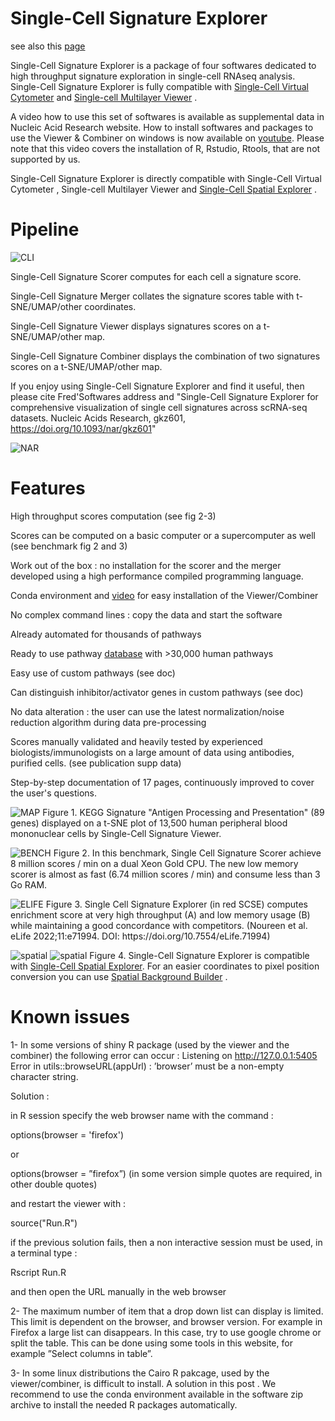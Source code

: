 
# Single-Cell Signature Explorer

see also this [page](https://sites.google.com/site/fredsoftwares/products/single-cell-signature-explorer)

Single-Cell Signature Explorer is a package of four softwares dedicated to high throughput signature exploration in single-cell RNAseq analysis. Single-Cell Signature Explorer  is fully compatible with [Single-Cell  Virtual  Cytometer](https://sites.google.com/u/0/d/1xKJ0wBSr69I8lvvRqGGPlH0U5YtTZJ8_/p/1nQfeSUAxIUnuNmmKembxlpgg4dnT5bpu/preview) and [Single-cell Multilayer Viewer](https://sites.google.com/u/0/d/1xKJ0wBSr69I8lvvRqGGPlH0U5YtTZJ8_/p/1Fa7npFgAtOL7EKl0-Juti9hs9Htd9XFm/preview) .

 A video how to use this set of softwares is available as supplemental data in Nucleic Acid Research website.  How to install softwares and packages to use the Viewer & Combiner on windows is now available on [youtube](https://youtu.be/cnFc_NJBfzo). Please note that this video covers the installation of R, Rstudio, Rtools, that are not supported by us.

Single-Cell Signature Explorer is directly compatible with Single-Cell Virtual Cytometer , Single-cell Multilayer Viewer and [Single-Cell Spatial Explorer](https://github.com/FredPont/spatial) .


# Pipeline
![CLI](doc/images/pipeline.png)


Single-Cell Signature Scorer computes for each cell a signature score.

Single-Cell Signature Merger collates the signature scores table with t-SNE/UMAP/other coordinates.

Single-Cell Signature Viewer displays signatures scores on a t-SNE/UMAP/other map.

Single-Cell Signature Combiner displays the combination of two signatures scores on a t-SNE/UMAP/other map.

If you enjoy using Single-Cell Signature Explorer and find it useful, then please cite Fred'Softwares address and "Single-Cell Signature Explorer for comprehensive visualization of single cell signatures across scRNA-seq datasets. Nucleic Acids Research, gkz601, https://doi.org/10.1093/nar/gkz601"

![NAR](doc/images/NAR.jpg)

# Features 
High throughput scores computation (see fig 2-3)

Scores can be computed on a basic computer or a supercomputer as well (see benchmark fig 2 and 3)

Work out of the box : no installation for the scorer and the merger developed using a high performance compiled programming language.

Conda environment  and [video](https://www.youtube.com/watch?v=cnFc_NJBfzo) for easy installation of the Viewer/Combiner

No complex command lines : copy the data and start the software

Already automated for thousands of pathways 

Ready to use pathway [database](https://sites.google.com/site/fredsoftwares/products/databases) with >30,000 human pathways

Easy use of custom pathways (see doc)

Can distinguish inhibitor/activator genes in custom pathways (see doc)

No data alteration : the user can use the latest normalization/noise reduction algorithm during data pre-processing

Scores manually validated and heavily tested by experienced biologists/immunologists on a large amount of data using antibodies, purified cells. (see publication supp data)

Step-by-step documentation of 17 pages, continuously improved to cover the user's questions. 

![MAP](doc/images/map.jpg)
Figure 1.  KEGG Signature "Antigen Processing and Presentation" (89 genes) displayed on a t-SNE plot of 13,500 human peripheral blood mononuclear cells by Single-Cell Signature Viewer.

![BENCH](doc/images/scorer_benchmark.png)
Figure 2. In this benchmark, Single Cell Signature Scorer achieve 8 million scores / min on a dual Xeon Gold CPU. The new low memory scorer is almost as fast (6.74 million scores / min) and consume less than 3 Go RAM.

![ELIFE](doc/images/elife.jpg)
Figure 3.  Single Cell Signature Explorer (in red SCSE) computes enrichment score at very high throughput (A) and low memory usage (B) while maintaining a good concordance with competitors.  (Noureen et al. eLife 2022;11:e71994.  DOI: https://​doi.​org/​10.​7554/​eLife.​71994)

![spatial](doc/images/spatial1.png)
![spatial](doc/images/spatial3.png)
Figure 4. Single-Cell Signature Explorer is compatible with [Single-Cell Spatial Explorer](https://github.com/FredPont/spatial). For an easier coordinates to pixel position conversion you can use [Spatial Background Builder](https://github.com/FredPont/Spatial_Background_Builder) .

# Known issues
1- In some versions of shiny R package (used by the viewer and the combiner) the following error can occur : Listening on http://127.0.0.1:5405 Error in utils::browseURL(appUrl) : ’browser’ must be a non-empty character string.

Solution :

in R session specify the web browser name with the command :

options(browser = 'firefox') 

or 

options(browser = ”firefox”)  (in some version simple quotes are required, in other double quotes)

and restart the viewer with :

source("Run.R")

if the previous solution fails, then a non interactive session must be used, in a terminal type :

 Rscript Run.R

and then open the URL manually in the web browser

2- The maximum number of item that a drop down list can display is limited. This limit is dependent on the browser, and browser version.  For example in Firefox a large list can disappears.  In this case, try to use google chrome or split the table. This can be done using some tools in this website, for example ”Select columns in table”.

3- In some linux distributions the Cairo R pakcage, used by the viewer/combiner, is difficult to install. A solution in this post . We recommend to use the conda environment available in the software zip archive to install the needed R packages automatically. 